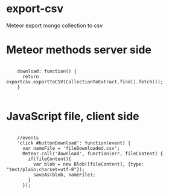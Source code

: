 # export-csv 
Meteor export mongo collection to csv

# Meteor methods server side

  <code>
    download: function() {
      return exportcsv.exportToCSV(CollectionToExtract.find().fetch());
    }
  </code>

# JavaScript file, client side

  <code>
    //events
    'click #buttonDownload': function(event) {
      var nameFile = 'fileDownloaded.csv';
      Meteor.call('download', function(err, fileContent) {
        if(fileContent){
          var blob = new Blob([fileContent], {type: "text/plain;charset=utf-8"});
          saveAs(blob, nameFile);
        }
      });
  </code>
